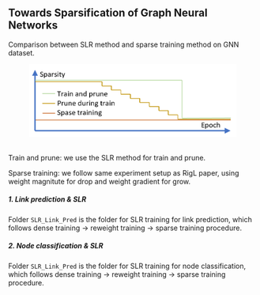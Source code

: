 ## Towards Sparsification of Graph Neural Networks

Comparison between SLR method and sparse training method on GNN dataset. 
<p align="center">
  <img src="imgs/sparsity.png" width="420">
  <br />
  <br />
  </p>

Train and prune: we use the SLR method for train and prune.

Sparse training: we follow same experiment setup as RigL paper, using weight magnitute for drop and weight gradient for grow. 

##### 1. Link prediction & SLR

Folder `SLR_Link_Pred` is the folder for SLR training for link prediction, which follows dense training -> reweight training -> sparse training procedure. 

##### 2. Node classification & SLR

Folder `SLR_Link_Pred` is the folder for SLR training for node classification, which follows dense training -> reweight training -> sparse training procedure. 
